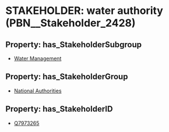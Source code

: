 # STAKEHOLDER: __water authority__ (PBN__Stakeholder_2428)

## Property: has_StakeholderSubgroup

* [Water Management](PBN__StakeholderSubgroup_117)

## Property: has_StakeholderGroup

* [National Authorities](PBN__StakeholderGroup_7)

## Property: has_StakeholderID

* [Q7973265](Q7973265)

